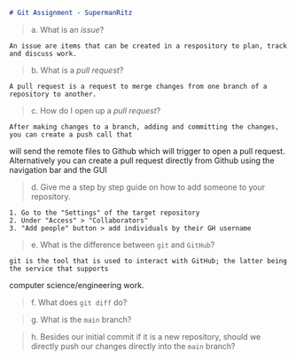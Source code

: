 ```markdown
# Git Assignment - SupermanRitz
```

> a. What is an _issue_?

	An issue are items that can be created in a respository to plan, track and discuss work.

> b. What is a _pull request_?
	
	A pull request is a request to merge changes from one branch of a repository to another.

> c. How do I open up a _pull request_?

	After making changes to a branch, adding and committing the changes, you can create a push call that 
will send the remote files to Github which will trigger to open a pull request. Alternatively you can create 
a pull request directly from Github using the navigation bar and the GUI	

> d. Give me a step by step guide on how to add someone to your repository.

	1. Go to the "Settings" of the target repository
	2. Under "Access" > "Collaborators"
	3. "Add people" button > add individuals by their GH username

> e. What is the difference between `git` and `GitHub`?

	git is the tool that is used to interact with GitHub; the latter being the service that supports 
computer science/engineering work.

> f. What does `git diff` do?

	

> g. What is the `main` branch?

> h. Besides our initial commit if it is a new repository, should we directly push our changes 
directly into the `main` branch?
